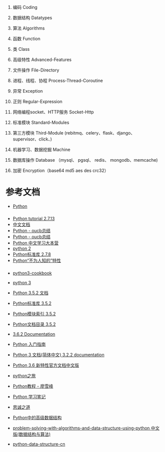 

1. 编码 Coding

2. 数据结构 Datatypes

3. 算法     Algorithms

4. 函数     Function

5. 类       Class

6. 高级特性 Advanced-Features

7. 文件操作 File-Directory

8. 进程、线程、协程 Process-Thread-Coroutine

9. 异常 Exception

10. 正则 Regular-Expression

11. 网络编程socket、HTTP服务 Socket-Http

12. 标准模块   Standard-Modules

13. 第三方模块 Third-Module  (rebitmq、celery、flask、django、supervisor、click、)

14. 机器学习、数据挖掘  Machine

15. 数据库操作   Database （mysql、 pgsql、 redis、 mongodb、memcache)

16. 加密 Encryption（base64 md5 aes des crc32）

# 参考文档 #

- [Python](https://github.com/justjavac/free-programming-books-zh_CN#python)
###  
- [Python tutorial 2.7.13](http://www.pythondoc.com/pythontutorial27/index.html) 
- [中文文档](http://python.usyiyi.cn/)
- [Python - oucb总结 ](http://oucb.org/)
- [Python - oucb总结 ](http://oucb.org/329.html)
- [Python 中文学习大本营](http://www.pythondoc.com/)
- [python 2](http://www.runoob.com/python/python-tutorial.html)
- [Python标准库 2.7.8](http://python.usyiyi.cn/translate/python_278/library/index.html)
- [Python“不为人知的”特性](https://foofish.net/python-tricks-tips.html)

###  
- [python3-cookbook](http://python3-cookbook.readthedocs.io/zh_CN/latest/index.html)
- [python 3](http://www.runoob.com/python3/python3-tutorial.html)

- [Python 3.5.2 文档](http://python.usyiyi.cn/translate/python_352/index.html)
- [Python标准库 3.5.2](http://python.usyiyi.cn/translate/python_352/library/index.html)
- [Python模块索引 3.5.2](http://python.usyiyi.cn/documents/python_352/py-modindex.html)
- [Python文档目录 3.5.2](http://python.usyiyi.cn/documents/python_352/contents.html)

- [3.6.2 Documentation](https://docs.python.org/3.6/library/index.html)
- [Python 入门指南](http://www.pythondoc.com/pythontutorial3/)
- [Python 3 文档(简体中文) 3.2.2 documentation](http://docspy3zh.readthedocs.io/en/latest/tutorial/)
- [Python 3.6 新特性官方文档中文版](https://juejin.im/entry/5860db8a1b69e6005625eb91)

- [python之旅](https://www.ctolib.com/docs/sfile/explore-python/index.html)

- [Python教程 - 廖雪峰](https://www.liaoxuefeng.com/wiki/0014316089557264a6b348958f449949df42a6d3a2e542c000)
- [Python 学习笔记](https://yijingping.github.io/2014/03/01/python.html)
- [思诚之道](http://www.bjhee.com/category/programming/python)


- [Python中的高级数据结构](http://blog.jobbole.com/65218/)
- [problem-solving-with-algorithms-and-data-structure-using-python 中文版(数据结构与算法)](https://facert.gitbooks.io/python-data-structure-cn/)
- [python-data-structure-cn](https://www.gitbook.com/book/facert/python-data-structure-cn/details)

